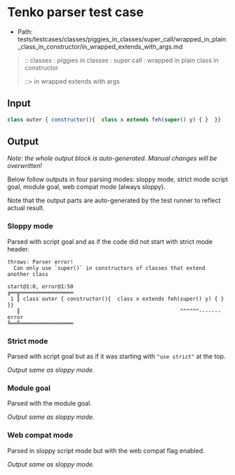 # Tenko parser test case

- Path: tests/testcases/classes/piggies_in_classes/super_call/wrapped_in_plain_class_in_constructor/in_wrapped_extends_with_args.md

> :: classes : piggies in classes : super call : wrapped in plain class in constructor
>
> ::> in wrapped extends with args

## Input

`````js
class outer { constructor(){  class x extends feh(super() y) { }  }}
`````

## Output

_Note: the whole output block is auto-generated. Manual changes will be overwritten!_

Below follow outputs in four parsing modes: sloppy mode, strict mode script goal, module goal, web compat mode (always sloppy).

Note that the output parts are auto-generated by the test runner to reflect actual result.

### Sloppy mode

Parsed with script goal and as if the code did not start with strict mode header.

`````
throws: Parser error!
  Can only use `super()` in constructors of classes that extend another class

start@1:0, error@1:50
╔══╦═════════════════
 1 ║ class outer { constructor(){  class x extends feh(super() y) { }  }}
   ║                                                   ^^^^^^------- error
╚══╩═════════════════

`````

### Strict mode

Parsed with script goal but as if it was starting with `"use strict"` at the top.

_Output same as sloppy mode._

### Module goal

Parsed with the module goal.

_Output same as sloppy mode._

### Web compat mode

Parsed in sloppy script mode but with the web compat flag enabled.

_Output same as sloppy mode._
